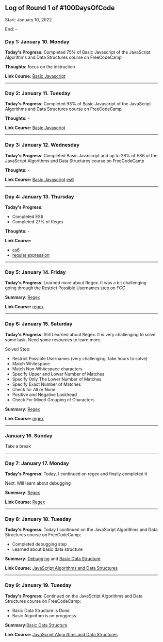 
## Log of Round 1 of #100DaysOfCode
Start: January 10, 2022

End: -

### Day 1: January 10. Monday

**Today's Progress**: Completed 75% of Basic Javascript of the JavaScript Algorithms and Data Structures  course on FreeCodeCamp

**Thoughts:** focus on the instruction

**Link Course:** [Basic Javascript](https://www.freecodecamp.org/learn/javascript-algorithms-and-data-structures/basic-javascript)

-------------------

### Day 2: January 11. Tuesday

**Today's Progress**: Completed 93% of Basic Javascript of the JavaScript Algorithms and Data Structures course on FreeCodeCamp

**Thoughts:** -

**Link Course:** [Basic Javascript](https://www.freecodecamp.org/learn/javascript-algorithms-and-data-structures/basic-javascript)

-------------------

### Day 3: January 12. Wednesday

**Today's Progress**: Completed Basic Javascript and up to 28% of ES6 of the JavaScript Algorithms and Data Structures course on FreeCodeCamp

**Thoughts:** -

**Link Course:** 
[Basic Javascript](https://www.freecodecamp.org/learn/javascript-algorithms-and-data-structures/basic-javascript)
[es6](https://www.freecodecamp.org/learn/javascript-algorithms-and-data-structures/es6)

-------------------

### Day 4: January 13. Thursday

**Today's Progress**: 

- Completed ES6
- Completed 27% of Regex

**Thoughts:** -

**Link Course:** 
- [es6](https://www.freecodecamp.org/learn/javascript-algorithms-and-data-structures/es6)
- [reqular expression](https://www.freecodecamp.org/learn/javascript-algorithms-and-data-structures/regular-expressions)

-------------------

### Day 5: January 14. Friday

**Today's Progress**: Learned more about Regex. It was a bit challenging going through the Restrict Possible Usernames step on FCC

**Summary**: [Regex](https://github.com/rismawtsa/freecodecamp-course/blob/main/JavascriptAlgorithmsAndDataStructure/Regex.md)

**Link Course:** [regex](https://www.freecodecamp.org/learn/javascript-algorithms-and-data-structures/regular-expressions)

---------------

### Day 6: January 15. Saturday

**Today's Progress**: 
Still Learned about Regex. It is very challenging to solve some task. Need some resources to learn more.

Solved Step:
- Restrict Possible Usernames (very challenging, take hours to solve)
- Match Whitespace
- Match Non-Whitespace characters
- Specify Upper and Lower Number of Matches
- Specify Only The Lower Number of Matches
- Specify Exact Number of Matches
- Check for All or None
- Positive and Negative Lookhead
- Check For Mixed Grouping of Characters

**Summary**: [Regex](https://github.com/rismawtsa/freecodecamp-course/blob/main/JavascriptAlgorithmsAndDataStructure/Regex.md)

**Link Course:** [regex](https://www.freecodecamp.org/learn/javascript-algorithms-and-data-structures/regular-expressions)

----

### January 16. Sunday

Take a break

----
### Day 7: January 17. Monday

**Today's Progress**: 
Today, I continued on regex and finally completed it

Next: Will learn about debugging

**Summary**: [Regex](https://github.com/rismawtsa/freecodecamp-course/blob/main/JavascriptAlgorithmsAndDataStructure/Regex.md)

**Link Course:** [Regex](https://www.freecodecamp.org/learn/javascript-algorithms-and-data-structures/regular-expressions)

----
### Day 8: January 18. Tuesday

**Today's Progress**: 
Today I continued on the JavaScript Algorithms and Data Structures course on FreeCodeCamp:
- Completed debugging step
- Learned about basic data structure

**Summary**: [Debugging](https://github.com/rismawtsa/freecodecamp-course/blob/main/JavascriptAlgorithmsAndDataStructure/Debugging.md) and [Basic Data Structure](https://github.com/rismawtsa/freecodecamp-course/blob/main/JavascriptAlgorithmsAndDataStructure/BasicDataStructure.md)

**Link Course:** [JavaScript Algorithms and Data Structures](https://www.freecodecamp.org/learn/javascript-algorithms-and-data-structures)

----
### Day 9: January 19. Tuesday

**Today's Progress**: 
Continued on the JavaScript Algorithms and Data Structures course on FreeCodeCamp:
- Basic Data Structure is Done
- Basic Algorithm is on proggress

**Summary**:[Basic Data Structure](https://github.com/rismawtsa/freecodecamp-course/blob/main/JavascriptAlgorithmsAndDataStructure/BasicDataStructure.md)

**Link Course:** [JavaScript Algorithms and Data Structures](https://www.freecodecamp.org/learn/javascript-algorithms-and-data-structures)
